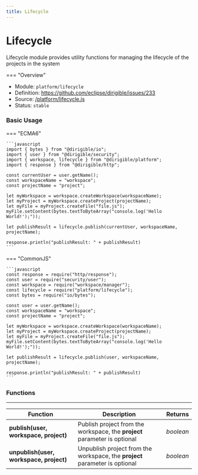 ```yaml
---
title: Lifecycle
---
```


Lifecycle
===

Lifecycle module provides utility functions for managing the lifecycle of the projects in the system

=== "Overview"
- Module: `platform/lifecycle`
- Definition: https://github.com/eclipse/dirigible/issues/233
- Source: [/platform/lifecycle.js](https://github.com/eclipse/dirigible/blob/master/components/api-platform/src/main/resources/META-INF/dirigible/platform/lifecycle.js)
- Status: `stable`


### Basic Usage

=== "ECMA6"

    ```javascript
    import { bytes } from "@dirigible/io";
    import { user } from "@dirigible/security";
    import { workspace, lifecycle } from "@dirigible/platform";
    import { response } from "@dirigible/http";

    const currentUser = user.getName();
    const workspaceName = "workspace";
    const projectName = "project";

    let myWorkspace = workspace.createWorkspace(workspaceName);
    let myProject = myWorkspace.createProject(projectName);
    let myFile = myProject.createFile("file.js");
    myFile.setContent(bytes.textToByteArray("console.log('Hello World!');"));

    let publishResult = lifecycle.publish(currentUser, workspaceName, projectName);

    response.println("publishResult: " + publishResult)
    ```

=== "CommonJS"

    ```javascript
    const response = require("http/response");
    const user = require("security/user");
    const workspace = require("workspace/manager");
    const lifecycle = require("platform/lifecycle");
    const bytes = require("io/bytes");

    const user = user.getName();
    const workspaceName = "workspace";
    const projectName = "project";

    let myWorkspace = workspace.createWorkspace(workspaceName);
    let myProject = myWorkspace.createProject(projectName);
    let myFile = myProject.createFile("file.js");
    myFile.setContent(bytes.textToByteArray("console.log('Hello World!');"));

    let publishResult = lifecycle.publish(user, workspaceName, projectName);

    response.println("publishResult: " + publishResult)
    ```


### Functions

---

Function     | Description | Returns
------------ | ----------- | --------
**publish(user, workspace, project)**   | Publish project from the workspace, the **project** parameter is optional | *boolean*
**unpublish(user, workspace, project)**   | Unpublish project from the workspace, the **project** parameter is optional | *boolean*
